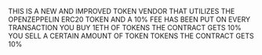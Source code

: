 THIS IS A NEW AND IMPROVED TOKEN VENDOR THAT UTILIZES THE OPENZEPPELIN ERC20 TOKEN 
AND A 10% FEE HAS BEEN PUT ON EVERY TRANSACTION 
YOU BUY 1ETH OF TOKENS THE CONTRACT GETS 10%
YOU SELL A CERTAIN AMOUNT OF TOKEN TOKENS THE CONTRACT GETS 10%
